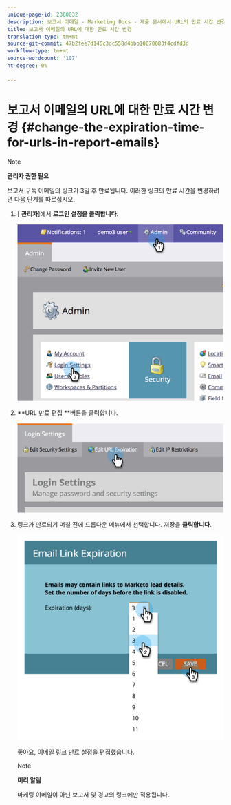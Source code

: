```yaml
---
unique-page-id: 2360032
description: 보고서 이메일 - Marketing Docs - 제품 문서에서 URL의 만료 시간 변경
title: 보고서 이메일의 URL에 대한 만료 시간 변경
translation-type: tm+mt
source-git-commit: 47b2fee7d146c3dc558d4bbb10070683f4cdfd3d
workflow-type: tm+mt
source-wordcount: '107'
ht-degree: 0%

---
```



# 보고서 이메일의 URL에 대한 만료 시간 변경 {#change-the-expiration-time-for-urls-in-report-emails}

>[!NOTE]
>
>**관리자 권한 필요**

보고서 구독 이메일의 링크가 3일 후 만료됩니다. 이러한 링크의 만료 시간을 변경하려면 다음 단계를 따르십시오.

1. [ **관리자**]에서 **로그인 설정을 클릭합니다**.

   ![](assets/image2014-9-16-14-3a44-3a57.png)

1. **URL 만료 편집 **버튼을 클릭합니다.

   ![](assets/image2014-9-16-14-3a45-3a1.png)

1. 링크가 만료되기 며칠 전에 드롭다운 메뉴에서 선택합니다. 저장을 **클릭합니다**.

   ![](assets/image2014-9-16-14-3a45-3a5.png)

   좋아요, 이메일 링크 만료 설정을 편집했습니다.

   >[!NOTE]
   >
   >**미리 알림**
   >
   >
   >마케팅 이메일이 아닌 보고서 및 경고의 링크에만 적용됩니다.

